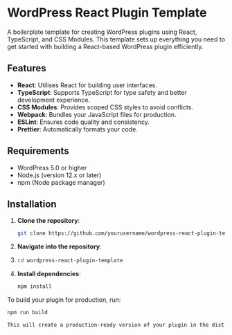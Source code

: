 # WordPress React Plugin Template

A boilerplate template for creating WordPress plugins using React, TypeScript, and CSS Modules. This template sets up everything you need to get started with building a React-based WordPress plugin efficiently.

## Features

- **React**: Utilises React for building user interfaces.
- **TypeScript**: Supports TypeScript for type safety and better development experience.
- **CSS Modules**: Provides scoped CSS styles to avoid conflicts.
- **Webpack**: Bundles your JavaScript files for production.
- **ESLint**: Ensures code quality and consistency.
- **Prettier**: Automatically formats your code.

## Requirements

- WordPress 5.0 or higher
- Node.js (version 12.x or later)
- npm (Node package manager)

## Installation

1. **Clone the repository**:

   ```bash
   git clone https://github.com/yourusername/wordpress-react-plugin-template.git
   
2. **Navigate into the repository**:
3. 
   ```bash
   cd wordpress-react-plugin-template

3. **Install dependencies**:

   ```bash
   npm install

To build your plugin for production, run:

```bash
npm run build

This will create a production-ready version of your plugin in the dist folder, which you can then upload to your WordPress installation.

